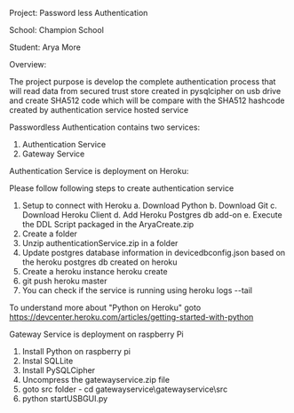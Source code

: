 
Project: Password less Authentication

School: Champion School

Student: Arya More

Overview:

The project purpose is develop the complete authentication process that will read data from secured trust store created in pysqlcipher on usb drive and create SHA512  code which will be compare with the SHA512 hashcode created by authentication service hosted service 

Passwordless Authentication contains two services:
1. Authentication Service
2. Gateway Service

Authentication Service is deployment on Heroku:

Please follow following steps to create authentication service
1. Setup to connect with Heroku
   a. Download Python
   b. Download Git
   c. Download Heroku Client
   d. Add Heroku Postgres db add-on
   e. Execute the DDL Script packaged in the AryaCreate.zip
2. Create a folder
3. Unzip authenticationService.zip in a folder
4. Update postgres database information in devicedbconfig.json based on the heroku postgres db created on heroku
5. Create a heroku instance 
    heroku create
6. git push heroku master
7. You can check if the service is running using heroku logs --tail

To understand more about "Python on Heroku" goto https://devcenter.heroku.com/articles/getting-started-with-python

Gateway Service is deployment on raspberry Pi

1. Install Python on raspberry pi
2. Instal SQLLite
3. Install PySQLCipher
4. Uncompress the gatewayservice.zip file
6. goto src folder - cd gatewayservice\gatewayservice\src
7. python startUSBGUI.py

